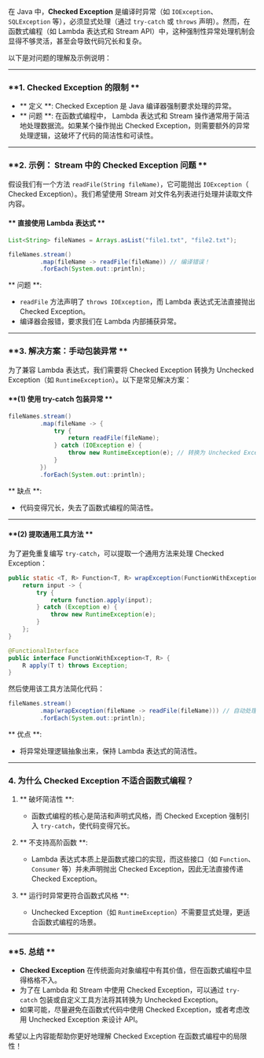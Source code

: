 在 Java 中，**Checked Exception** 是编译时异常（如 `IOException`、`SQLException` 等），必须显式处理（通过 `try-catch` 或 `throws` 声明）。然而，在函数式编程（如 Lambda 表达式和 Stream API）中，这种强制性异常处理机制会显得不够灵活，甚至会导致代码冗长和复杂。

以下是对问题的理解及示例说明：

---

### **1. Checked Exception 的限制 **
- ** 定义 **: Checked Exception 是 Java 编译器强制要求处理的异常。
- ** 问题 **: 在函数式编程中， Lambda 表达式和 Stream 操作通常用于简洁地处理数据流。如果某个操作抛出 Checked Exception，则需要额外的异常处理逻辑，这破坏了代码的简洁性和可读性。

---

### **2. 示例： Stream 中的 Checked Exception 问题 **

假设我们有一个方法 `readFile(String fileName)`，它可能抛出 `IOException`（ Checked Exception）。我们希望使用 Stream 对文件名列表进行处理并读取文件内容。

#### ** 直接使用 Lambda 表达式 **
```java
List<String> fileNames = Arrays.asList("file1.txt", "file2.txt");

fileNames.stream()
         .map(fileName -> readFile(fileName)) // 编译错误！
         .forEach(System.out::println);
```

** 问题 **: 
- `readFile` 方法声明了 `throws IOException`，而 Lambda 表达式无法直接抛出 Checked Exception。
- 编译器会报错，要求我们在 Lambda 内部捕获异常。

---

### **3. 解决方案：手动包装异常 **

为了兼容 Lambda 表达式，我们需要将 Checked Exception 转换为 Unchecked Exception（如 `RuntimeException`）。以下是常见解决方案：

#### **(1) 使用 try-catch 包装异常 **
```java
fileNames.stream()
         .map(fileName -> {
             try {
                 return readFile(fileName);
             } catch (IOException e) {
                 throw new RuntimeException(e); // 转换为 Unchecked Exception
             }
         })
         .forEach(System.out::println);
```

** 缺点 **:
- 代码变得冗长，失去了函数式编程的简洁性。

---

#### **(2) 提取通用工具方法 **
为了避免重复编写 `try-catch`，可以提取一个通用方法来处理 Checked Exception：

```java
public static <T, R> Function<T, R> wrapException(FunctionWithException<T, R> function) {
    return input -> {
        try {
            return function.apply(input);
        } catch (Exception e) {
            throw new RuntimeException(e);
        }
    };
}

@FunctionalInterface
public interface FunctionWithException<T, R> {
    R apply(T t) throws Exception;
}
```

然后使用该工具方法简化代码：
```java
fileNames.stream()
         .map(wrapException(fileName -> readFile(fileName))) // 自动处理异常
         .forEach(System.out::println);
```

** 优点 **:
- 将异常处理逻辑抽象出来，保持 Lambda 表达式的简洁性。

---

### **4. 为什么 Checked Exception 不适合函数式编程？**

1. ** 破坏简洁性 **:
   - 函数式编程的核心是简洁和声明式风格，而 Checked Exception 强制引入 `try-catch`，使代码变得冗长。

2. ** 不支持高阶函数 **:
   - Lambda 表达式本质上是函数式接口的实现，而这些接口（如 `Function`、`Consumer` 等）并未声明抛出 Checked Exception，因此无法直接传递 Checked Exception。

3. ** 运行时异常更符合函数式风格 **:
   - Unchecked Exception（如 `RuntimeException`）不需要显式处理，更适合函数式编程的场景。

---

### **5. 总结 **

- **Checked Exception** 在传统面向对象编程中有其价值，但在函数式编程中显得格格不入。
- 为了在 Lambda 和 Stream 中使用 Checked Exception，可以通过 `try-catch` 包装或自定义工具方法将其转换为 Unchecked Exception。
- 如果可能，尽量避免在函数式代码中使用 Checked Exception，或者考虑改用 Unchecked Exception 来设计 API。

希望以上内容能帮助你更好地理解 Checked Exception 在函数式编程中的局限性！